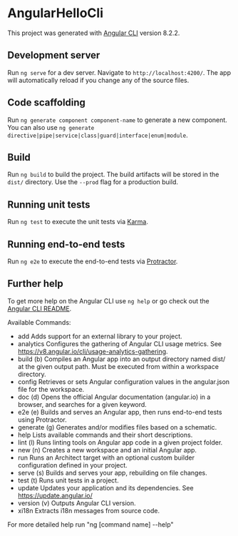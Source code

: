 # AngularHelloCli

This project was generated with [Angular CLI](https://github.com/angular/angular-cli) version 8.2.2.

## Development server

Run `ng serve` for a dev server. Navigate to `http://localhost:4200/`. The app will automatically reload if you change any of the source files.

## Code scaffolding

Run `ng generate component component-name` to generate a new component. You can also use `ng generate directive|pipe|service|class|guard|interface|enum|module`.

## Build

Run `ng build` to build the project. The build artifacts will be stored in the `dist/` directory. Use the `--prod` flag for a production build.

## Running unit tests

Run `ng test` to execute the unit tests via [Karma](https://karma-runner.github.io).

## Running end-to-end tests

Run `ng e2e` to execute the end-to-end tests via [Protractor](http://www.protractortest.org/).

## Further help

To get more help on the Angular CLI use `ng help` or go check out the [Angular CLI README](https://github.com/angular/angular-cli/blob/master/README.md).

Available Commands:

- add Adds support for an external library to your project.
- analytics Configures the gathering of Angular CLI usage metrics. See <https://v8.angular.io/cli/usage-analytics-gathering>.
- build (b) Compiles an Angular app into an output directory named dist/ at the given output path. Must be executed from within a workspace directory.
- config Retrieves or sets Angular configuration values in the angular.json file for the workspace.
- doc (d) Opens the official Angular documentation (angular.io) in a browser, and searches for a given keyword.
- e2e (e) Builds and serves an Angular app, then runs end-to-end tests using Protractor.
- generate (g) Generates and/or modifies files based on a schematic.
- help Lists available commands and their short descriptions.
- lint (l) Runs linting tools on Angular app code in a given project folder.
- new (n) Creates a new workspace and an initial Angular app.
- run Runs an Architect target with an optional custom builder configuration defined in your project.
- serve (s) Builds and serves your app, rebuilding on file changes.
- test (t) Runs unit tests in a project.
- update Updates your application and its dependencies. See <https://update.angular.io/>
- version (v) Outputs Angular CLI version.
- xi18n Extracts i18n messages from source code.

For more detailed help run "ng [command name] --help"
